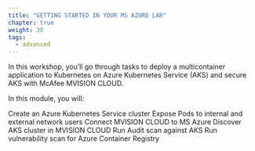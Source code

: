 ```yaml
---
title: "GETTING STARTED IN YOUR MS AZURE LAB"
chapter: true
weight: 30
tags:
  - advanced
---
```


In this workshop, you’ll go through tasks to deploy a multicontainer application to Kubernetes on Azure Kubernetes Service (AKS) and secure AKS with McAfee MVISION CLOUD.

In this module, you will:

Create an Azure Kubernetes Service cluster
Expose Pods to internal and external network users
Connect MVISION CLOUD to MS Azure
Discover AKS cluster in MVISION CLOUD
Run Audit scan against AKS
Run vulnerability scan for Azure Container Registry
